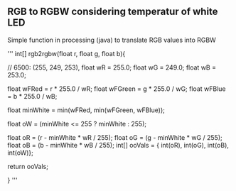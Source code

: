 ## RGB to RGBW considering temperatur of white LED

Simple function in processing (java) to translate RGB values into RGBW 

'''
int[] rgb2rgbw(float r, float g, float b){
  

  
  // 6500: (255, 249, 253),
  float wR = 255.0;
  float wG = 249.0;
  float wB = 253.0;
  
  float wFRed = r * 255.0 / wR;
  float wFGreen = g * 255.0 / wG;
  float wFBlue = b * 255.0 / wB;
  
  float minWhite = min(wFRed, min(wFGreen, wFBlue));
  
  float oW = (minWhite <= 255 ? minWhite : 255);

  float oR = (r - minWhite * wR / 255);
  float oG = (g - minWhite * wG / 255);
  float oB = (b - minWhite * wB / 255);
  int[] ooVals = { int(oR), int(oG), int(oB), int(oW)}; 
  
  return ooVals;

}
'''
